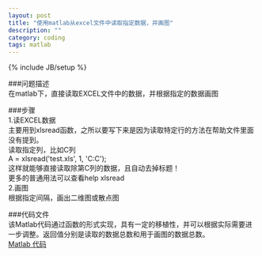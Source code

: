 ```yaml
---
layout: post
title: "使用matlab从excel文件中读取指定数据，并画图"
description: ""
category: coding
tags: matlab 
---
```

{% include JB/setup %}

###问题描述  
在matlab下，直接读取EXCEL文件中的数据，并根据指定的数据画图  

###步骤  
1.读EXCEL数据  
主要用到xlsread函数，之所以要写下来是因为读取特定行的方法在帮助文件里面没有提到。  
  读取指定列，比如C列  
  A = xlsread('test.xls', 1, 'C:C');  
  这样就能够直接读取除第C列的数据，且自动去掉标题！  
  更多的普通用法可以查看help xlsread  
2.画图  
根据指定间隔，画出二维图或散点图  

###代码文件  
该Matlab代码通过函数的形式实现，具有一定的移植性，并可以根据实际需要进一步调整。返回值分别是读取的数据总数和用于画图的数据总数。  
[Matlab 代码](https://github.com/PerthCharles/codeware/blob/master/plant_a_array.m)  


